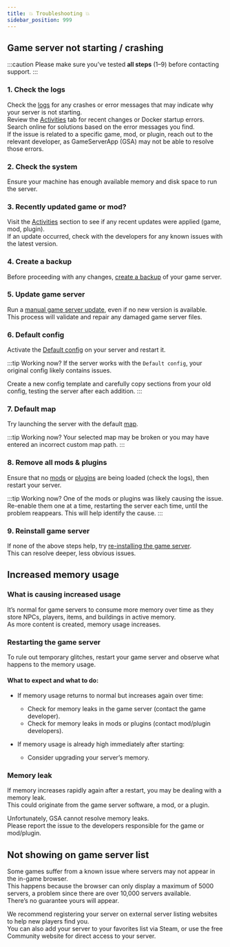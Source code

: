 ```yaml
---
title: 💥 Troubleshooting 💥
sidebar_position: 999
---
```


## Game server not starting / crashing

:::caution
Please make sure you’ve tested __all steps__ (1–9) before contacting support.
:::

### 1. Check the logs

Check the [logs](/dashboard/game_servers/getting_started#logs) for any crashes or error messages that may indicate why your server is not starting.  
Review the [Activities](/dashboard/game_servers/getting_started#activity) tab for recent changes or Docker startup errors.  
Search online for solutions based on the error messages you find.  
If the issue is related to a specific game, mod, or plugin, reach out to the relevant developer, as GameServerApp (GSA) may not be able to resolve those errors.

### 2. Check the system

Ensure your machine has enough available memory and disk space to run the server.

### 3. Recently updated game or mod?

Visit the [Activities](/dashboard/game_servers/getting_started#activity) section to see if any recent updates were applied (game, mod, plugin).  
If an update occurred, check with the developers for any known issues with the latest version.

### 4. Create a backup

Before proceeding with any changes, [create a backup](/dashboard/game_servers/backups#create-manual-backup) of your game server.

### 5. Update game server

Run a [manual game server update](/dashboard/game_servers/getting_started#controls), even if no new version is available.  
This process will validate and repair any damaged game server files.

### 6. Default config

Activate the [Default config](/dashboard/game_servers/config_templates#default-config--template) on your server and restart it.

:::tip Working now?
If the server works with the `Default config`, your original config likely contains issues.

Create a new config template and carefully copy sections from your old config, testing the server after each addition.
:::

### 7. Default map

Try launching the server with the default [map](/dashboard/game_servers/getting_started#settings).

:::tip Working now?
Your selected map may be broken or you may have entered an incorrect custom map path.
:::

### 8. Remove all mods & plugins

Ensure that no [mods](/dashboard/game_servers/mods_plugins#update--delete) or [plugins](/dashboard/game_servers/mods_plugins#update--delete) are being loaded (check the logs), then restart your server.

:::tip Working now?
One of the mods or plugins was likely causing the issue.  
Re-enable them one at a time, restarting the server each time, until the problem reappears. This will help identify the cause.
:::

### 9. Reinstall game server

If none of the above steps help, try [re-installing the game server](/dashboard/game_servers/getting_started#re-install).  
This can resolve deeper, less obvious issues.

## Increased memory usage

### What is causing increased usage

It’s normal for game servers to consume more memory over time as they store NPCs, players, items, and buildings in active memory.  
As more content is created, memory usage increases.

### Restarting the game server

To rule out temporary glitches, restart your game server and observe what happens to the memory usage.

#### What to expect and what to do:

- If memory usage returns to normal but increases again over time:  
   - Check for memory leaks in the game server (contact the game developer).  
   - Check for memory leaks in mods or plugins (contact mod/plugin developers).

- If memory usage is already high immediately after starting:  
   - Consider upgrading your server’s memory.

### Memory leak

If memory increases rapidly again after a restart, you may be dealing with a memory leak.  
This could originate from the game server software, a mod, or a plugin.

Unfortunately, GSA cannot resolve memory leaks.  
Please report the issue to the developers responsible for the game or mod/plugin.

## Not showing on game server list

Some games suffer from a known issue where servers may not appear in the in-game browser.  
This happens because the browser can only display a maximum of 5000 servers, a problem since there are over 10,000 servers available.  
There’s no guarantee yours will appear.

We recommend registering your server on external server listing websites to help new players find you.  
You can also add your server to your favorites list via Steam, or use the free Community website for direct access to your server.
